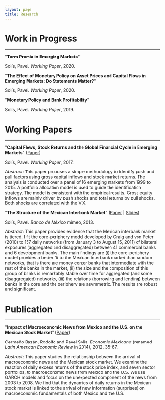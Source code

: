 ```yaml
---
layout: page
title: Research
---
```


# Work in Progress

---

"**Term Premia in Emerging Markets**" <!-- (Paper &#124; Slides &#124; Data &#124; Code) -->

Solís, Pavel. *Working Paper*, 2020.
<!--
‣ Credit risk needs to be taken into account when estimating the term premia in emerging markets.
**Abstract**: 
-->

<!--                                                --- -->

"**The Effect of Monetary Policy on Asset Prices and Capital Flows in Emerging Markets: Do Statements Matter?**" <!-- (Paper &#124; Slides &#124; Data &#124; Code) -->

Solís, Pavel. *Working Paper*, 2020.
<!--
‣ Surprises in *both* the current policy rate and its future path influence asset prices and capital flows in emerging markets. 
**Abstract**: 
-->


"**Monetary Policy and Bank Profitability**" <!-- (Paper &#124; Slides &#124; Data &#124; Code) -->

Solís, Pavel. *Working Paper*, 2019.
<!--
‣ Banks use different strategies to insulate their return on assets from monetary policy changes
**Abstract**: 
-->


# Working Papers

---

"**Capital Flows, Stock Returns and the Global Financial Cycle in Emerging Markets**" ([Paper](/files/research/GFCyPaper.pdf)) <!-- Abstract -->

Solís, Pavel. *Working Paper*, 2017.
<!--
‣ Gross equity inflows to emerging markets are mainly driven by global shocks and total stock returns by domestic shocks.
-->

*Abstract*: This paper proposes a simple methodology to identify push and pull factors using gross capital inflows and stock market returns. The analysis is conducted over a panel of 16 emerging markets from 1999 to 2015. A portfolio allocation model is used to guide the identification strategy. The model is consistent with the empirical results. Gross equity inflows are mainly driven by push shocks and total returns by pull shocks. Both shocks are correlated with the VIX.
<!--
<img align="left" width="300" height="150" src="/files/research/GFCyFigA.png" alt="Decomposition of Inflows">
<img align="rigt" width="300" height="150" src="/files/research/GFCyFigB.png" alt="Decomposition of Total Returns">
-->


"**The Structure of the Mexican Interbank Market**" ([Paper](/files/research/TieringPaper.pdf) &#124; [Slides](/files/research/TieringSlides.pdf)) <!-- Abstract -->

Solís, Pavel. *Banco de México* mimeo, 2013.
<!--
‣ The Mexican interbank market is tiered in line with a core-periphery structure.
-->

*Abstract*: This paper provides evidence that the Mexican interbank market is tiered. I fit the core-periphery model developed by Craig and von Peter (2010) to 157 daily networks (from January 3 to August 15, 2011) of bilateral exposures (aggregated and disaggregated) between 41 commercial banks and 6 development banks. The main findings are (i) the core-periphery model provides a better fit to the Mexican interbank market than random networks, that is there are money center banks that intermediate with the rest of the banks in the market, (ii) the size and the composition of this group of banks is remarkably stable over time for aggregated (and some disaggregated) networks, (iii) the relations (borrowing and lending) between banks in the core and the periphery are asymmetric. The results are robust and significant.
<!--
<img align="left" width="300" height="150" src="/files/research/TieringFigA.png" alt="Links within and between tiers">
<img align="rigt" width="300" height="150" src="/files/research/TieringFigB.png" alt="Core-periphery network">
-->


# Publication

---

"**Impact of Macroeconomic News from Mexico and the U.S. on the Mexican Stock Market**" ([Paper](http://www.economiamexicana.cide.edu/num_anteriores/XXI-1/02_EM_Impacto%20de%20sorpresas(35-67).pdf)) <!-- Abstract -->

Cermeño Bazán, Rodolfo  and Pavel Solís. *Economía Mexicana* (renamed *Latin American Economic Review* in 2014), 2012, 35-67.
<!--
‣ Stock returns in Mexico are associated with macroeconomic surprises of Mexico *and* the U.S.
-->

*Abstract*: This paper studies the relationship between the arrival of macroeconomic news and the Mexican stock market. We examine the reaction of daily excess returns of the stock price index, and seven sector portfolios, to macroeconomic news from Mexico and the U.S. We use GARCH models and focus on the unexpected component of the news from 2003 to 2008. We find that the dynamics of daily returns in the Mexican stock market is linked to the arrival of new information (surprises) on macroeconomic fundamentals of both Mexico and the U.S.
<!--
<img align="middle" width="300" height="150" src="/files/research/VolMacroNewsFigA.png" alt="Volatility and U.S. Macroeconomic News">
-->

